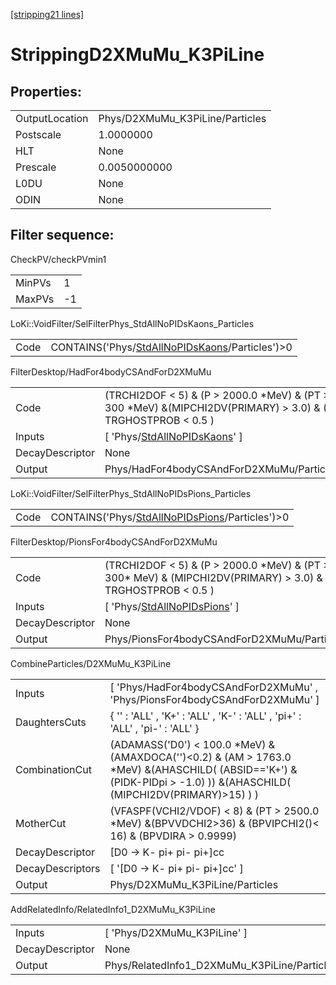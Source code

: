 [[stripping21 lines]](./stripping21-index)

# StrippingD2XMuMu_K3PiLine

## Properties:

|                |                                 |
|----------------|---------------------------------|
| OutputLocation | Phys/D2XMuMu_K3PiLine/Particles |
| Postscale      | 1.0000000                       |
| HLT            | None                            |
| Prescale       | 0.0050000000                    |
| L0DU           | None                            |
| ODIN           | None                            |

## Filter sequence:

CheckPV/checkPVmin1

|        |     |
|--------|-----|
| MinPVs | 1   |
| MaxPVs | -1  |

LoKi::VoidFilter/SelFilterPhys_StdAllNoPIDsKaons_Particles

|      |                                                                                                    |
|------|----------------------------------------------------------------------------------------------------|
| Code | CONTAINS('Phys/[StdAllNoPIDsKaons](./stripping21-commonparticles-stdallnopidskaons)/Particles')\>0 |

FilterDesktop/HadFor4bodyCSAndForD2XMuMu

|                 |                                                                                                                  |
|-----------------|------------------------------------------------------------------------------------------------------------------|
| Code            | (TRCHI2DOF \< 5) & (P \> 2000.0 \*MeV) & (PT \> 300 \*MeV) &(MIPCHI2DV(PRIMARY) \> 3.0) & ( TRGHOSTPROB \< 0.5 ) |
| Inputs          | [ 'Phys/[StdAllNoPIDsKaons](./stripping21-commonparticles-stdallnopidskaons)' ]                                |
| DecayDescriptor | None                                                                                                             |
| Output          | Phys/HadFor4bodyCSAndForD2XMuMu/Particles                                                                        |

LoKi::VoidFilter/SelFilterPhys_StdAllNoPIDsPions_Particles

|      |                                                                                                    |
|------|----------------------------------------------------------------------------------------------------|
| Code | CONTAINS('Phys/[StdAllNoPIDsPions](./stripping21-commonparticles-stdallnopidspions)/Particles')\>0 |

FilterDesktop/PionsFor4bodyCSAndForD2XMuMu

|                 |                                                                                                                   |
|-----------------|-------------------------------------------------------------------------------------------------------------------|
| Code            | (TRCHI2DOF \< 5) & (P \> 2000.0 \*MeV) & (PT \> 300\* MeV) & (MIPCHI2DV(PRIMARY) \> 3.0) & ( TRGHOSTPROB \< 0.5 ) |
| Inputs          | [ 'Phys/[StdAllNoPIDsPions](./stripping21-commonparticles-stdallnopidspions)' ]                                 |
| DecayDescriptor | None                                                                                                              |
| Output          | Phys/PionsFor4bodyCSAndForD2XMuMu/Particles                                                                       |

CombineParticles/D2XMuMu_K3PiLine

|                  |                                                                                                                                                                            |
|------------------|----------------------------------------------------------------------------------------------------------------------------------------------------------------------------|
| Inputs           | [ 'Phys/HadFor4bodyCSAndForD2XMuMu' , 'Phys/PionsFor4bodyCSAndForD2XMuMu' ]                                                                                              |
| DaughtersCuts    | { '' : 'ALL' , 'K+' : 'ALL' , 'K-' : 'ALL' , 'pi+' : 'ALL' , 'pi-' : 'ALL' }                                                                                               |
| CombinationCut   | (ADAMASS('D0') \< 100.0 \*MeV) & (AMAXDOCA('')\<0.2) & (AM \> 1763.0 \*MeV) &(AHASCHILD( (ABSID=='K+') & (PIDK-PIDpi \> -1.0) )) &(AHASCHILD( (MIPCHI2DV(PRIMARY)\>15) ) ) |
| MotherCut        | (VFASPF(VCHI2/VDOF) \< 8) & (PT \> 2500.0 \*MeV) &(BPVVDCHI2\>36) & (BPVIPCHI2()\< 16) & (BPVDIRA \> 0.9999)                                                               |
| DecayDescriptor  | [D0 -\> K- pi+ pi- pi+]cc                                                                                                                                                |
| DecayDescriptors | [ '[D0 -\> K- pi+ pi- pi+]cc' ]                                                                                                                                        |
| Output           | Phys/D2XMuMu_K3PiLine/Particles                                                                                                                                            |

AddRelatedInfo/RelatedInfo1_D2XMuMu_K3PiLine

|                 |                                              |
|-----------------|----------------------------------------------|
| Inputs          | [ 'Phys/D2XMuMu_K3PiLine' ]                |
| DecayDescriptor | None                                         |
| Output          | Phys/RelatedInfo1_D2XMuMu_K3PiLine/Particles |
